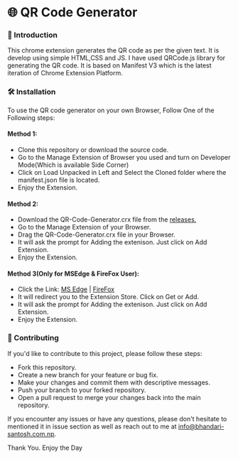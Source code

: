 # 🌐 QR Code Generator
### 🙂 Introduction
This chrome extension generates the QR code as per the given text. It is develop using simple HTML,CSS and JS. I have used QRCode.js library for generating the QR code. It is based on Manifest V3 which is the latest iteration of Chrome Extension Platform.

### 🛠 Installation
To use the QR code generator on your own Browser, Follow One of the Following steps:
#### Method 1:
- Clone this repository or download the source code.
- Go to the Manage Extension of Browser you used and turn on Developer Mode(Which is available Side Corner)
- Click on Load Unpacked in Left and Select the Cloned folder where the manifest.json file is located.
- Enjoy the Extension.
#### Method 2:
- Download the QR-Code-Generator.crx file from the <a href="https://github.com/santoshvandari/QR-Code-Generator/releases">releases.</a>
- Go to the Manage Extension of your Browser.
- Drag the QR-Code-Generator.crx file in your Browser.
- It will ask the prompt for Adding the extenison. Just click on Add Extension.
- Enjoy the Extension.

#### Method 3(Only for MSEdge & FireFox User):
- Click the Link: <a href="https://microsoftedge.microsoft.com/addons/detail/qr-code-generator/apjmlllbijnbhlekjeafbdhfkijhbjck">MS Edge</a> | <a href="https://addons.mozilla.org/en-US/firefox/addon/qrgenerator/">FireFox</a>
- It will redirect you to the Extension Store. Click on Get or Add.
- It will ask the prompt for Adding the extenison. Just click on Add Extension.
- Enjoy the Extension.

### 🤝 Contributing
If you'd like to contribute to this project, please follow these steps:
- Fork this repository.
- Create a new branch for your feature or bug fix.
- Make your changes and commit them with descriptive messages.
- Push your branch to your forked repository.
- Open a pull request to merge your changes back into the main repository.

If you encounter any issues or have any questions, please don't hesitate to mentioned it in issue section as well as reach out to me at  info@bhandari-santosh.com.np.
<p>Thank You. Enjoy the Day</p>
